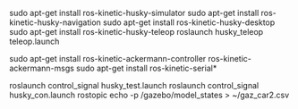 
sudo apt-get install ros-kinetic-husky-simulator
sudo apt-get install ros-kinetic-husky-navigation
sudo apt-get install ros-kinetic-husky-desktop
sudo apt-get install ros-kinetic-husky-teleop
roslaunch husky_teleop teleop.launch


sudo apt-get install ros-kinetic-ackermann-controller ros-kinetic-ackermann-msgs
sudo apt-get install ros-kinetic-serial*

roslaunch control_signal husky_test.launch 
roslaunch control_signal husky_con.launch 
rostopic echo -p /gazebo/model_states   > ~/gaz_car2.csv





